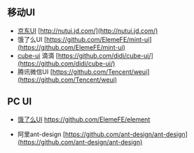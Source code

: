 ## 移动UI

* [京东UI](http://nutui.jd.com/) [http://nutui.jd.com/](http://nutui.jd.com/) 
* 饿了么UI [https://github.com/ElemeFE/mint-ui](https://github.com/ElemeFE/mint-ui) 
* [cube-ui](https://github.com/didi/cube-ui/) 滴滴 [https://github.com/didi/cube-ui/](https://github.com/didi/cube-ui/) 
* 腾讯微信UI [https://github.com/Tencent/weui](https://github.com/Tencent/weui)

## PC UI

* [饿了么UI](https://github.com/ElemeFE/element) https://github.com/ElemeFE/element 

* 阿里ant-design  [https://github.com/ant-design/ant-design](https://github.com/ant-design/ant-design)



